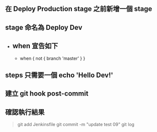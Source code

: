 ## 在 Deploy Production stage 之前新增一個 stage
## stage 命名為 Deploy Dev
* ## when 宣告如下
  * when {
        not { branch 'master' }
  }
## steps 只需要一個 echo 'Hello Dev!'
## 建立 git hook post-commit

## 確認執行結果
>    git add Jenkinsfile
>    git commit -m "update test 09"
>    git log
